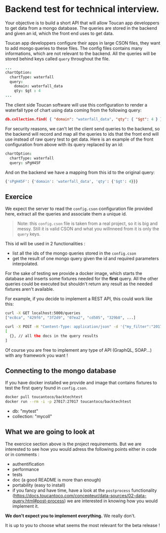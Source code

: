 # Backend test for technical interview.

Your objective is to build a short API that will allow Toucan app
developpers to get data from a mongo database. The queries are
stored in the backend and given an id, which the front end uses to
get data.

Toucan app developpers configure their apps in large CSON files, they
want to add mongo queries to these files. The config files contains many
informations, which are not relevant to the backend. All the queries will
be stored behind keys called `query` throughout the file.

```cson
...
chartOption:
  chartType: waterfall
  query:
    domain: waterfall_data
    qty: $gt : 4
...
```

The client side Toucan software will use this configuration to render a
waterfall type of chart using data coming from the following query:

```json
db.collection.find( { "domain": "waterfall_data", "qty": { "$gt": 4 } } )
```

For security reasons, we can't let the client send queries to the
backend, so the backend will record and map all the queries to ids that the
front end will use instead of raw query test to get data. Here is an
example of the front configuration from above with its query replaced
by an id:

```cson
chartOption:
  chartType: waterfall
  query: sPgH45F
```

And on the backend we have a mapping from this id to the original query:

```python
{'sPgH45F': {'domain': 'waterfall_data', 'qty': {'$gt': 4}}}
```

## Exercice
We expect the server to read the `config.cson` configuration file provided
here, extract all the queries and associate them a unique id.

> Note: this `config.cson` file is taken from a real project, so it is
> big and messy. Still it is valid CSON and what you willnneed from it is
> only the `query` keys.

This id will be used in 2 functionalities :
  * list all the ids of the mongo queries stored in the `config.cson`
  * get the result of one mongo query given the id and required parameters interpolated.

For the sake of testing we provide a docker image, which starts the database and inserts
some fixtures needed for the **first** query. All the other queries could be executed
but shouldn't return any result as the needed fixtures aren't available.

For example, if you decide to implement a REST API, this could work like
this:

```bash
curl -X GET localhost:5000/queries
["ec8ca", "429f6", "3f2d9", "07ea2", "cd505", "329b8", ...]

curl -X POST -H "Content-Type: application/json" -d '{"my_filter":"2017"}' localhost:5000/query/ec8ca
[
  {}, // all the docs in the query results
]
```

Of course you are free to implement any type of API (GraphQL, SOAP...) with any framework you want !

## Connecting to the mongo database

If you have docker installed we provide and image that contains fixtures
to test the first query found in `config.cson`.

```bash
docker pull toucantoco/backtechtest
docker run --rm -i -p 27017:27017 toucantoco/backtechtest
```

* db: "mytest"
* collection: "mycoll"

## What we are going to look at
The exercice section above is the project requirements. But we are interested to see how you would adress
the following points either in code or in comments :
  * authentification
  * performance
  * tests
  * doc (a good README is more than enough)
  * portability (easy to install)
  * if you fancy and have time, have a look at the `postprocess` functionality
    (https://docs.toucantoco.com/concepteur/data-sources/02-data-query.html#post-process)
we are interested in knowing how you would implement it.

**We don't expect you to implement everything.** We really don't.

It is up to you to choose what seems the most relevant for the beta release !
